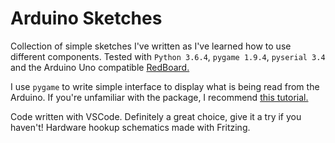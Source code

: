 # Arduino Sketches
Collection of simple sketches I've written as I've learned how to use different components. Tested with `Python 3.6.4`, `pygame 1.9.4`, `pyserial 3.4` and the Arduino Uno compatible [RedBoard.](https://learn.sparkfun.com/tutorials/redboard-vs-uno/all)

I use `pygame` to write simple interface to display what is being read from the Arduino. If you're unfamiliar with the package, I recommend [this tutorial.](https://nerdparadise.com/programming/pygame/part1)

Code written with VSCode. Definitely a great choice, give it a try if you haven't! Hardware hookup schematics made with Fritzing.
